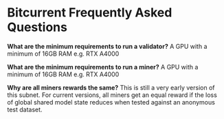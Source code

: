 # Bitcurrent Frequently Asked Questions

**What are the minimum requirements to run a validator?**
A GPU with a minimum of 16GB RAM e.g. RTX A4000

**What are the minimum requirements to run a miner?**
A GPU with a minimum of 16GB RAM e.g. RTX A4000

**Why are all miners rewards the same?**
This is still a very early version of this subnet. For current versions, all miners get an equal reward if the loss of global shared model state reduces when tested against an anonymous test dataset.